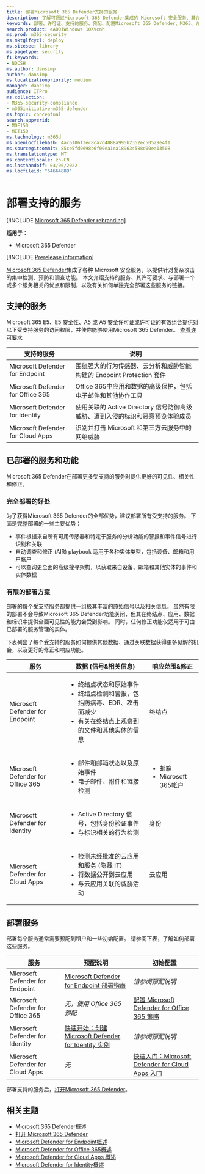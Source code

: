 ```yaml
---
title: 部署Microsoft 365 Defender支持的服务
description: 了解可通过Microsoft 365 Defender集成的 Microsoft 安全服务、其许可要求和部署过程
keywords: 部署、许可证、支持的服务、预配、配置Microsoft 365 Defender、M365、许可证资格、Microsoft Defender for Endpoint、Microsoft Defender for Office 365、Microsoft Defender for Identity、Microsoft Cloud App Security、MCAS、E5、A5、EMS
search.product: eADQiWindows 10XVcnh
ms.prod: m365-security
ms.mktglfcycl: deploy
ms.sitesec: library
ms.pagetype: security
f1.keywords:
- NOCSH
ms.author: dansimp
author: dansimp
ms.localizationpriority: medium
manager: dansimp
audience: ITPro
ms.collection:
- M365-security-compliance
- m365initiative-m365-defender
ms.topic: conceptual
search.appverid:
- MOE150
- MET150
ms.technology: m365d
ms.openlocfilehash: 4ac6186f3ec8ca7d4888a995b2352ec50529e4f1
ms.sourcegitcommit: 85ce5fd0698b6f00ea1ea189634588d00ea13508
ms.translationtype: MT
ms.contentlocale: zh-CN
ms.lasthandoff: 04/06/2022
ms.locfileid: "64664889"
---
```

# <a name="deploy-supported-services"></a>部署支持的服务

[!INCLUDE [Microsoft 365 Defender rebranding](../includes/microsoft-defender.md)]


**适用于：**
- Microsoft 365 Defender

[!INCLUDE [Prerelease information](../includes/prerelease.md)]

[Microsoft 365 Defender](microsoft-365-defender.md)集成了各种 Microsoft 安全服务，以提供针对复杂攻击的集中检测、预防和调查功能。 本文介绍支持的服务、其许可要求、与部署一个或多个服务相关的优点和限制，以及有关如何单独完全部署这些服务的链接。

## <a name="supported-services"></a>支持的服务

Microsoft 365 E5、E5 安全性、A5 或 A5 安全许可证或许可证的有效组合提供对以下受支持服务的访问权限，并使你能够使用Microsoft 365 Defender。 [查看许可要求](prerequisites.md#licensing-requirements)

| 支持的服务 | 说明 |
| ------ | ------ |
| Microsoft Defender for Endpoint | 围绕强大的行为传感器、云分析和威胁智能构建的 Endpoint Protection 套件 |
|Microsoft Defender for Office 365 | Office 365中应用和数据的高级保护，包括电子邮件和其他协作工具 |
| Microsoft Defender for Identity | 使用关联的 Active Directory 信号防御高级威胁、遭到入侵的标识和恶意预览体验成员 |
| Microsoft Defender for Cloud Apps | 识别并打击 Microsoft 和第三方云服务中的网络威胁 |

## <a name="deployed-services-and-functionality"></a>已部署的服务和功能

Microsoft 365 Defender在部署更多受支持的服务时提供更好的可见性、相关性和修正。

### <a name="benefits-of-full-deployment"></a>完全部署的好处

为了获得Microsoft 365 Defender的全部优势，建议部署所有受支持的服务。 下面是完整部署的一些主要优势：

- 事件根据来自所有可用传感器和特定于服务的分析功能的警报和事件信号进行识别和关联
- 自动调查和修正 (AIR) playbook 适用于各种实体类型，包括设备、邮箱和用户帐户
- 可以查询更全面的高级搜寻架构，以获取来自设备、邮箱和其他实体的事件和实体数据

### <a name="limited-deployment-scenarios"></a>有限的部署方案

部署的每个受支持服务都提供一组极其丰富的原始信号以及相关信息。 虽然有限的部署不会导致Microsoft 365 Defender功能关闭，但其在终结点、应用、数据和标识中提供全面可见性的能力会受到影响。 同时，任何修正功能仅适用于可由已部署的服务管理的实体。

下表列出了每个受支持的服务如何提供其他数据、通过关联数据获得更多见解的机会，以及更好的修正和响应功能。

| 服务 | 数据 (信号&相关信息)  | 响应范围&修正 |
| ------ | ------ | ------ |
| Microsoft Defender for Endpoint |<ul><li>终结点状态和原始事件</li><li>终结点检测和警报，包括防病毒、EDR、攻击面减少</li><li>有关在终结点上观察到的文件和其他实体的信息</li></ul> | 终结点 |
|Microsoft Defender for Office 365 |<ul><li>邮件和邮箱状态以及原始事件</li><li>电子邮件、附件和链接检测</li></ul> | <ul><li>邮箱</li><li>Microsoft 365帐户</li></ul> |
| Microsoft Defender for Identity |<ul><li>Active Directory 信号，包括身份验证事件</li><li>与标识相关的行为检测</li></ul> | 身份 |
| Microsoft Defender for Cloud Apps |<ul><li>检测未经批准的云应用和服务 (隐藏 IT) </li><li>将数据公开到云应用</li><li>与云应用关联的威胁活动</li></ul> | 云应用 |

## <a name="deploy-the-services"></a>部署服务

部署每个服务通常需要预配到租户和一些初始配置。 请参阅下表，了解如何部署这些服务。

| 服务 | 预配说明 | 初始配置 |
| ------ | ------ | ------ |
| Microsoft Defender for Endpoint | [Microsoft Defender for Endpoint 部署指南](../defender-endpoint/deployment-phases.md) | *请参阅预配说明* |
|Microsoft Defender for Office 365 | *无，使用 Office 365 预配* | [配置 Microsoft Defender for Office 365 策略](/microsoft-365/security/office-365-security/defender-for-office-365#configure-atp-policies) |
| Microsoft Defender for Identity | [快速开始：创建 Microsoft Defender for Identity 实例](/azure-advanced-threat-protection/install-atp-step1) | *请参阅预配说明* |
| Microsoft Defender for Cloud Apps | *无* | [快速入门：Microsoft Defender for Cloud Apps 入门](/cloud-app-security/getting-started-with-cloud-app-security) |

部署支持的服务后，[打开Microsoft 365 Defender](m365d-enable.md)。

## <a name="related-topics"></a>相关主题

- [Microsoft 365 Defender概述](microsoft-365-defender.md)
- [打开 Microsoft 365 Defender](m365d-enable.md)
- [Microsoft Defender for Endpoint概述](../defender-endpoint/microsoft-defender-endpoint.md)
- [Microsoft Defender for Office 365概述](../office-365-security/defender-for-office-365.md)
- [Microsoft Defender for Cloud Apps 概述](/cloud-app-security/what-is-cloud-app-security)
- [Microsoft Defender for Identity概述](/azure-advanced-threat-protection/what-is-atp)
